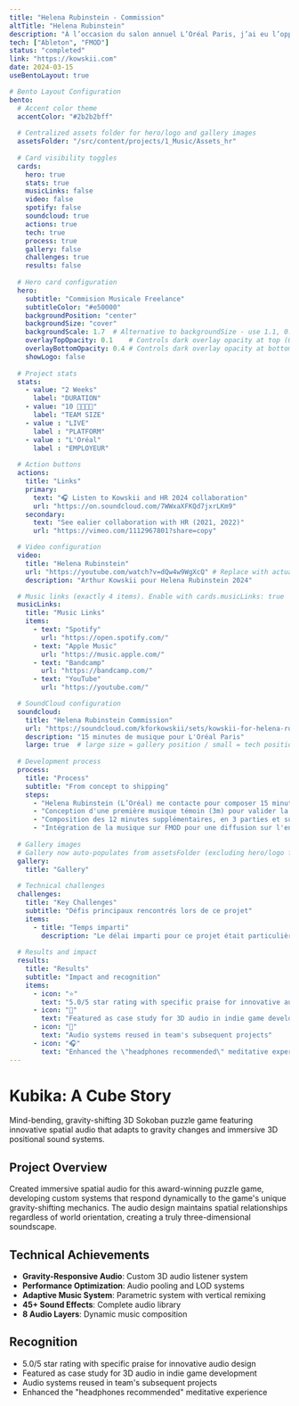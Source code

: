 ```yaml
---
title: "Helena Rubinstein - Commission"
altTitle: "Helena Rubinstein"
description: "À l’occasion du salon annuel L’Oréal Paris, j’ai eu l’opportunité de collaborer avec Helena Rubinstein pour la présentation exclusive de ses nouveaux produits. J’ai composé quinze minutes de musique, diffusées tout au long de l’événement afin d’accompagner les différentes sessions."
tech: ["Ableton", "FMOD"]
status: "completed"
link: "https://kowskii.com"
date: 2024-03-15
useBentoLayout: true

# Bento Layout Configuration
bento:
  # Accent color theme
  accentColor: "#2b2b2bff"
  
  # Centralized assets folder for hero/logo and gallery images
  assetsFolder: "/src/content/projects/1_Music/Assets_hr"
  
  # Card visibility toggles
  cards:
    hero: true
    stats: true
    musicLinks: false
    video: false
    spotify: false
    soundcloud: true
    actions: true
    tech: true
    process: true
    gallery: false
    challenges: true
    results: false
  
  # Hero card configuration
  hero:
    subtitle: "Commision Musicale Freelance"
    subtitleColor: "#e50000"
    backgroundPosition: "center"
    backgroundSize: "cover"
    backgroundScale: 1.7  # Alternative to backgroundSize - use 1.1, 0.9, etc.
    overlayTopOpacity: 0.1    # Controls dark overlay opacity at top (0.0 = transparent, 1.0 = opaque)
    overlayBottomOpacity: 0.4 # Controls dark overlay opacity at bottom (0.0 = transparent, 1.0 = opaque)
    showLogo: false
  
  # Project stats
  stats:
    - value: "2 Weeks"
      label: "DURATION"
    - value: "10 👨‍👩‍👦‍👦"
      label: "TEAM SIZE"
    - value : "LIVE"
      label : "PLATFORM"
    - value : "L'Oréal"
      label : "EMPLOYEUR"
  
  # Action buttons
  actions:
    title: "Links"
    primary:
      text: "🎧 Listen to Kowskii and HR 2024 collaboration"
      url: "https://on.soundcloud.com/7WWxaXFKQd7jxrLKm9"
    secondary:
      text: "See ealier collaboration with HR (2021, 2022)"
      url: "https://vimeo.com/1112967801?share=copy"

  # Video configuration
  video:
    title: "Helena Rubinstein"
    url: "https://youtube.com/watch?v=dQw4w9WgXcQ" # Replace with actual Kubika trailer
    description: "Arthur Kowskii pour Helena Rubinstein 2024"

  # Music links (exactly 4 items). Enable with cards.musicLinks: true
  musicLinks:
    title: "Music Links"
    items:
      - text: "Spotify"
        url: "https://open.spotify.com/"
      - text: "Apple Music"
        url: "https://music.apple.com/"
      - text: "Bandcamp"
        url: "https://bandcamp.com/"
      - text: "YouTube"
        url: "https://youtube.com/"

  # SoundCloud configuration
  soundcloud:
    title: "Helena Rubinstein Commission"
    url: "https://soundcloud.com/kforkowskii/sets/kowskii-for-helena-rubinstein-px50-event?si=257dbf8a42f749d4baf427d537d957da&utm_source=clipboard&utm_medium=text&utm_campaign=social_sharing"
    description: "15 minutes de musique pour L'Oréal Paris"
    large: true  # large size = gallery position / small = tech position
  
  # Development process
  process:
    title: "Process"
    subtitle: "From concept to shipping"
    steps:
      - "Helena Rubinstein (L’Oréal) me contacte pour composer 15 minutes de musique pour leur événement annuel de 2024. Le pitch : accompagner leur présentation d’un événement musical évoquant l’innovation, le luxe et l’histoire de la marque"
      - "Conception d'une première musique témoin (3m) pour valider la direction artistique"
      - "Composition des 12 minutes supplémentaires, en 3 parties et sur les thèmes de la marque : AVANT-GARDE, SCIENCE OF BEAUTY, BIOTECH"
      - "Intégration de la musique sur FMOD pour une diffusion sur l'ensemble des deux journées de présentation"
  
  # Gallery images
  # Gallery now auto-populates from assetsFolder (excluding hero/logo files)
  gallery:
    title: "Gallery"
  
  # Technical challenges
  challenges:
    title: "Key Challenges"
    subtitle: "Défis principaux rencontrés lors de ce projet"
    items:
      - title: "Temps imparti"
        description: "Le délai imparti pour ce projet était particulièrement court au regard du travail demandé, ce qui reste habituel pour ce type de productions, souvent communiquées aux équipes à la toute dernière étape avant la sortie. Quinze minutes de musique ont ainsi été commandées, à livrer et présenter en direct seulement deux semaines plus tard. Malgré cette contrainte, un brief clair, des ressources de qualité et une direction artistique solide ont permis de travailler dans une ambiance à la fois agréable et créativement stimulante"
  
  # Results and impact
  results:
    title: "Results"
    subtitle: "Impact and recognition"
    items:
      - icon: "⭐"
        text: "5.0/5 star rating with specific praise for innovative audio design"
      - icon: "🎯"
        text: "Featured as case study for 3D audio in indie game development"
      - icon: "🔄"
        text: "Audio systems reused in team's subsequent projects"
      - icon: "🎧"
        text: "Enhanced the \"headphones recommended\" meditative experience"
---
```


# Kubika: A Cube Story

Mind-bending, gravity-shifting 3D Sokoban puzzle game featuring innovative spatial audio that adapts to gravity changes and immersive 3D positional sound systems.

## Project Overview

Created immersive spatial audio for this award-winning puzzle game, developing custom systems that respond dynamically to the game's unique gravity-shifting mechanics. The audio design maintains spatial relationships regardless of world orientation, creating a truly three-dimensional soundscape.

## Technical Achievements

- **Gravity-Responsive Audio**: Custom 3D audio listener system
- **Performance Optimization**: Audio pooling and LOD systems  
- **Adaptive Music System**: Parametric system with vertical remixing
- **45+ Sound Effects**: Complete audio library
- **8 Audio Layers**: Dynamic music composition

## Recognition

- 5.0/5 star rating with specific praise for innovative audio design
- Featured as case study for 3D audio in indie game development
- Audio systems reused in team's subsequent projects
- Enhanced the "headphones recommended" meditative experience
